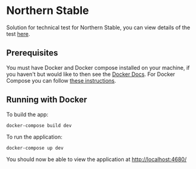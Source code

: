 # Northern Stable

Solution for technical test for Northern Stable, you can view details of the test [here](https://github.com/Northern-Stable/Front-End-Tech-Test).

## Prerequisites

You must have Docker and Docker compose installed on your machine, if you haven't but would like to then see the [Docker Docs](https://docs.docker.com/get-docker/). For Docker Compose you can follow [these instructions](https://docs.docker.com/compose/install/).

## Running with Docker

To build the app:

```
docker-compose build dev
```

To run the application:

```
docker-compose up dev
```

You should now be able to view the application at <http://localhost:4680/>
